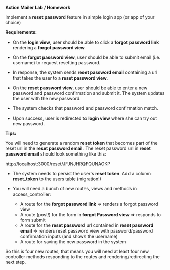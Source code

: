 **Action Mailer Lab / Homework**

Implement a **reset password** feature in simple login app (or app of your choice)


**Requirements:**

- On the **login view**, user should be able to click a **forgot password link** rendering a **forgot password view**

- On the **forgot password view**, user should be able to submit email (i.e. username) to request resetting password.

- In response, the system sends **reset password email** containing a url that takes the user to a **reset password view**.

- On the **reset password view**, user should be able to enter a new password and password confirmation and submit it. The system updates the user with the new password. 

- The system checks that password and password confirmation match.

- Upon success, user is redirected to **login view** where she can try out new password.

**Tips:**

You will need to generate a random **reset token** that becomes part of the reset url in the **reset password email**. The reset password url in **reset password email** should look something like this: 

http://localhost:3000/reset/JFJNJHRQFQUNAOKP

- The system needs to persist the user's **reset token**. Add a column **reset_token** to the users table (migration!)

- You will need a bunch of new routes, views and methods in access_controller:
  - A route for the **forgot password link** => renders a forgot password view
  - A route (post!) for the form in **forgot Password view** => responds to form submit 
  - A route for the **reset password** url contained in **reset password email** => renders reset password view with password/password confirmation inputs (and shows the username)
  - A route for saving the new password in the system
  
So this is four new routes, that means you will need at least four new controller methods responding to the routes and rendering/redirecting the next step.

